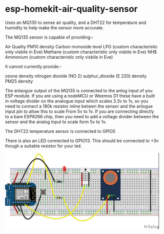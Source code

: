 # esp-homekit-air-quality-sensor


Uses an MQ135 to sense air quality, and a DHT22 for temperature and humidity to help make the sensor more accurate. 

The MQ135 sensor is capable of providing:-

Air Quality
PM10 density
Carbon monoxide level
LPG (custom characteristic only visbile in Eve)
Methane (custom characteristic only visbile in Eve)
NH$ Ammonium (custom characteristic only visbile in Eve)


It cannot currently provide:- 

ozone density
nitrogen dioxide (NO 2)
sulphur_dioxide (E 220) density
PM25 density


The anlaogue output of the MQ135 is connected to the anlog input of you ESP module. If you are using a nodeMCU or Weemos D1 these have a built in voltage divider on the analogue input which scales 3.3v to 1v, so you need to connect a 180k resistor inline betwen the sensor and the anlogue input pin to allow this to scale From 5v to 1v. If you are connecting directly to a bare ESP8266 chip, then you need to add a voltage divider between the sensor and the analog input to scale form 5v to 1v.


The DHT22 temperature sensor is connected to GPIO5

There is also an LED connected to GPIO13. This should be connected to +3v though a suitable resistor for your led. 

![alt text](https://github.com/maccoylton/esp-homekit-air-quality-sensor/blob/master/Air%20Quality%20Sensor_bb.jpg)
